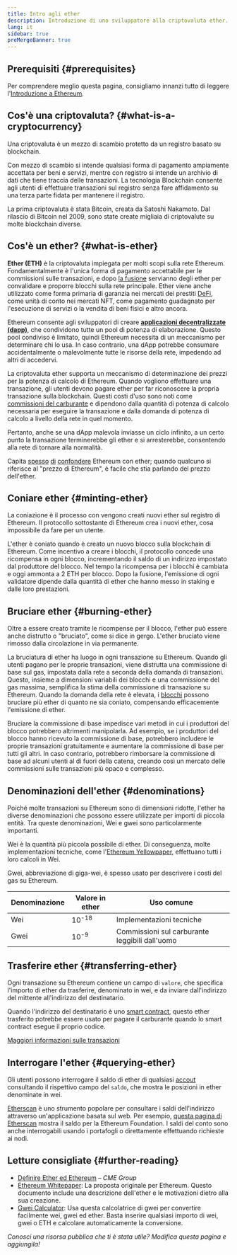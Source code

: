 ```yaml
---
title: Intro agli ether
description: Introduzione di uno sviluppatore alla criptovaluta ether.
lang: it
sidebar: true
preMergeBanner: true
---
```


## Prerequisiti {#prerequisites}

Per comprendere meglio questa pagina, consigliamo innanzi tutto di leggere l'[Introduzione a Ethereum](/developers/docs/intro-to-ethereum/).

## Cos'è una criptovaluta? {#what-is-a-cryptocurrency}

Una criptovaluta è un mezzo di scambio protetto da un registro basato su blockchain.

Con mezzo di scambio si intende qualsiasi forma di pagamento ampiamente accettata per beni e servizi, mentre con registro si intende un archivio di dati che tiene traccia delle transazioni. La tecnologia Blockchain consente agli utenti di effettuare transazioni sul registro senza fare affidamento su una terza parte fidata per mantenere il registro.

La prima criptovaluta è stata Bitcoin, creata da Satoshi Nakamoto. Dal rilascio di Bitcoin nel 2009, sono state create migliaia di criptovalute su molte blockchain diverse.

## Cos'è un ether? {#what-is-ether}

**Ether (ETH)** è la criptovaluta impiegata per molti scopi sulla rete Ethereum. Fondamentalmente è l'unica forma di pagamento accettabile per le commissioni sulle transazioni, e dopo [la fusione](/upgrades/merge) servianno degli ether per convalidare e proporre blocchi sulla rete principale. Ether viene anche utilizzato come forma primaria di garanzia nei mercati dei prestiti [DeFi](/defi), come unità di conto nei mercati NFT, come pagamento guadagnato per l'esecuzione di servizi o la vendita di beni fisici e altro ancora.

Ethereum consente agli sviluppatori di creare [**applicazioni decentralizzate (dapp)**](/developers/docs/dapps), che condividono tutte un pool di potenza di elaborazione. Questo pool condiviso è limitato, quindi Ethereum necessita di un meccanismo per determinare chi lo usa. In caso contrario, una dApp potrebbe consumare accidentalmente o malevolmente tutte le risorse della rete, impedendo ad altri di accedervi.

La criptovaluta ether supporta un meccanismo di determinazione dei prezzi per la potenza di calcolo di Ethereum. Quando vogliono effettuare una transazione, gli utenti devono pagare ether per far riconoscere la propria transazione sulla blockchain. Questi costi d'uso sono noti come [commissioni del carburante](/developers/docs/gas/) e dipendono dalla quantità di potenza di calcolo necessaria per eseguire la transazione e dalla domanda di potenza di calcolo a livello della rete in quel momento.

Pertanto, anche se una dApp malevola inviasse un ciclo infinito, a un certo punto la transazione terminerebbe gli ether e si arresterebbe, consentendo alla rete di tornare alla normalità.

Capita [spesso](https://www.reuters.com/article/us-crypto-currencies-lending-insight-idUSKBN25M0GP#:~:text=price%20of%20ethereum) [di](https://abcnews.go.com/Business/bitcoin-slumps-week-low-amid-renewed-worries-chinese/story?id=78399845#:~:text=cryptocurrencies%20including%20ethereum) [confondere](https://www.cnn.com/2021/03/14/tech/nft-art-buying/index.html#:~:text=price%20of%20ethereum) Ethereum con ether; quando qualcuno si riferisce al "prezzo di Ethereum", è facile che stia parlando del prezzo dell'ether.

## Coniare ether {#minting-ether}

La coniazione è il processo con vengono creati nuovi ether sul registro di Ethereum. Il protocollo sottostante di Ethereum crea i nuovi ether, cosa impossibile da fare per un utente.

L'ether è coniato quando è creato un nuovo blocco sulla blockchain di Ethereum. Come incentivo a creare i blocchi, il protocollo concede una ricompensa in ogni blocco, incrementando il saldo di un indirizzo impostato dal produttore del blocco. Nel tempo la ricompensa per i blocchi è cambiata e oggi ammonta a 2 ETH per blocco. Dopo la fusione, l'emissione di ogni validatore dipende dalla quantità di ether che hanno messo in staking e dalle loro prestazioni.

## Bruciare ether {#burning-ether}

Oltre a essere creato tramite le ricompense per il blocco, l'ether può essere anche distrutto o "bruciato", come si dice in gergo. L'ether bruciato viene rimosso dalla circolazione in via permanente.

La bruciatura di ether ha luogo in ogni transazione su Ethereum. Quando gli utenti pagano per le proprie transazioni, viene distrutta una commissione di base sul gas, impostata dalla rete a seconda della domanda di transazioni. Questo, insieme a dimensioni variabili dei blocchi e una commissione del gas massima, semplifica la stima della commissione di transazione su Ethereum. Quando la domanda della rete è elevata, i [blocchi](https://etherscan.io/block/12965263) possono bruciare più ether di quanto ne sia coniato, compensando efficacemente l'emissione di ether.

Bruciare la commissione di base impedisce vari metodi in cui i produttori del blocco potrebbero altrimenti manipolarla. Ad esempio, se i produttori del blocco hanno ricevuto la commissione di base, potrebbero includere le proprie transazioni gratuitamente e aumentare la commissione di base per tutti gli altri. In caso contrario, potrebbero rimborsare la commissione di base ad alcuni utenti al di fuori della catena, creando così un mercato delle commissioni sulle transazioni più opaco e complesso.

## Denominazioni dell'ether {#denominations}

Poiché molte transazioni su Ethereum sono di dimensioni ridotte, l'ether ha diverse denominazioni che possono essere utilizzate per importi di piccola entità. Tra queste denominazioni, Wei e gwei sono particolarmente importanti.

Wei è la quantità più piccola possibile di ether. Di conseguenza, molte implementazioni tecniche, come l'[Ethereum Yellowpaper](https://ethereum.github.io/yellowpaper/paper.pdf), effettuano tutti i loro calcoli in Wei.

Gwei, abbreviazione di giga-wei, è spesso usato per descrivere i costi del gas su Ethereum.

| Denominazione | Valore in ether  | Uso comune                                     |
| ------------- | ---------------- | ---------------------------------------------- |
| Wei           | 10<sup>-18</sup> | Implementazioni tecniche                       |
| Gwei          | 10<sup>-9</sup>  | Commissioni sul carburante leggibili dall'uomo |

## Trasferire ether {#transferring-ether}

Ogni transazione su Ethereum contiene un campo di `valore`, che specifica l'importo di ether da trasferire, denominato in wei, e da inviare dall'indirizzo del mittente all'indirizzo del destinatario.

Quando l'indirizzo del destinatario è uno [smart contract](/developers/docs/smart-contracts/), questo ether trasferito potrebbe essere usato per pagare il carburante quando lo smart contract esegue il proprio codice.

[Maggiori informazioni sulle transazioni](/developers/docs/transactions/)

## Interrogare l'ether {#querying-ether}

Gli utenti possono interrogare il saldo di ether di qualsiasi [accout](/developers/docs/accounts/) consultando il rispettivo campo del `saldo`, che mostra le posizioni in ether denominate in wei.

[Etherscan](https://etherscan.io) è uno strumento popolare per consultare i saldi dell'indirizzo attraverso un'applicazione basata sul web. Per esempio, [questa pagina di Etherscan](https://etherscan.io/address/0xde0b295669a9fd93d5f28d9ec85e40f4cb697bae) mostra il saldo per la Ethereum Foundation. I saldi del conto sono anche interrogabili usando i portafogli o direttamente effettuando richieste ai nodi.

## Letture consigliate {#further-reading}

- [Definire Ether ed Ethereum](https://www.cmegroup.com/education/courses/introduction-to-ether/defining-ether-and-ethereum.html) – _CME Group_
- [Ethereum Whitepaper](/whitepaper/): La proposta originale per Ethereum. Questo documento include una descrizione dell'ether e le motivazioni dietro alla sua creazione.
- [Gwei Calculator](https://www.alchemy.com/gwei-calculator): Usa questa calcolatrice di gwei per convertire facilmente wei, gwei ed ether. Basta inserire qualsiasi importo di wei, gwei o ETH e calcolare automaticamente la conversione.

_Conosci una risorsa pubblica che ti è stata utile? Modifica questa pagina e aggiungila!_
